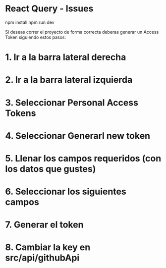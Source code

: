# React Query - Issues

npm install
npm run dev

Si deseas correr el proyecto de forma correcta deberas generar un Access Token siguiendo estos pasos:

# 1. Ir a la barra lateral derecha

# 2. Ir a la barra lateral izquierda

# 3. Seleccionar Personal Access Tokens

# 4. Seleccionar Generarl new token

# 5. Llenar los campos requeridos (con los datos que gustes)

# 6. Seleccionar los siguientes campos

# 7. Generar el token

# 8. Cambiar la key en src/api/githubApi
